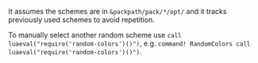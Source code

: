 It assumes the schemes are in `&packpath/pack/*/opt/` and it
tracks previously used schemes to avoid repetition.

To manually select another random scheme use `call
luaeval("require('random-colors')()")`, e.g. `command!
RandomColors call luaeval("require('random-colors')()")`.

